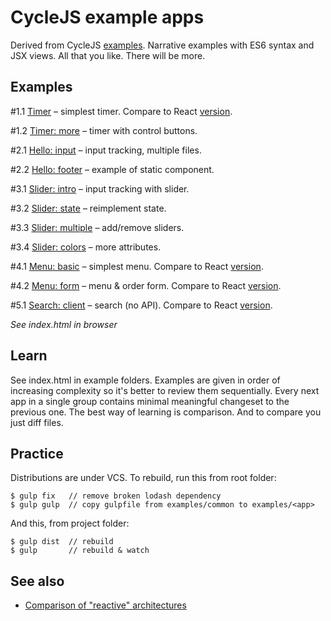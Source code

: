 # CycleJS example apps

Derived from CycleJS [examples](https://github.com/staltz/cycle/tree/master/examples/).
Narrative examples with ES6 syntax and JSX views. All that you like.
There will be more.

## Examples

\#1.1 [Timer](examples/1.1-timer) – simplest timer. Compare to React [version](http://tutorialzine.com/2014/07/5-practical-examples-for-learning-facebooks-react-framework/).

\#1.2 [Timer: more](examples/1.2-timer-more) – timer with control buttons.

\#2.1 [Hello: input](examples/2.1-hello-input) – input tracking, multiple files.

\#2.2 [Hello: footer](examples/2.1-hello-footer) – example of static component.

\#3.1 [Slider: intro](examples/3.1-slider-intro) – input tracking with slider.

\#3.2 [Slider: state](examples/3.2-slider-state) – reimplement state.

\#3.3 [Slider: multiple](examples/3.3-slider-multiple) – add/remove sliders.

\#3.4 [Slider: colors](examples/3.4-slider-colors) – more attributes.

\#4.1 [Menu: basic](examples/4.1-menu-basic) – simplest menu. Compare to React [version](http://tutorialzine.com/2014/07/5-practical-examples-for-learning-facebooks-react-framework/).

\#4.2 [Menu: form](examples/4.1-menu-form) – menu & order form. Compare to React [version](http://tutorialzine.com/2014/07/5-practical-examples-for-learning-facebooks-react-framework/).

\#5.1 [Search: client](examples/5.1-search-client) – search (no API). Compare to React [version](http://tutorialzine.com/2014/07/5-practical-examples-for-learning-facebooks-react-framework/).

*See index.html in browser*

## Learn

See index.html in example folders. Examples are given in order of increasing complexity so it's better to review them sequentially.
Every next app in a single group contains minimal meaningful changeset to the previous one.
The best way of learning is comparison. And to compare you just diff files.

## Practice

Distributions are under VCS. To rebuild, run this from root folder:

```
$ gulp fix   // remove broken lodash dependency
$ gulp gulp  // copy gulpfile from examples/common to examples/<app>
```

And this, from project folder:

```
$ gulp dist  // rebuild
$ gulp       // rebuild & watch
```

## See also

* [Comparison of "reactive" architectures](https://github.com/Paqmind/reactive)